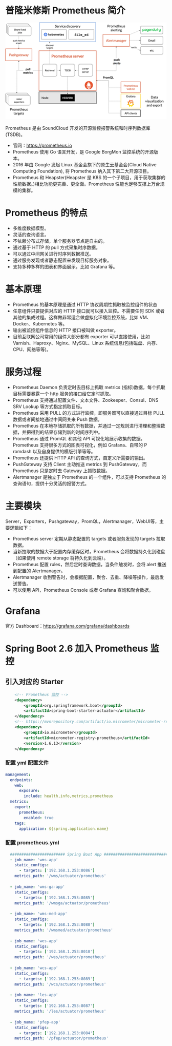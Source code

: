 # 普隆米修斯 Prometheus 简介

![架构](../asserts/prometheus.png)

Prometheus 是由 SoundCloud 开发的开源监控报警系统和时序列数据库(TSDB)。

- 官网：https://prometheus.io
- Prometheus 使用 Go 语言开发，是 Google BorgMon 监控系统的开源版本。
- 2016 年由 Google 发起 Linux 基金会旗下的原生云基金会(Cloud Native Computing Foundation), 将 Prometheus 纳入其下第二大开源项目。
- Prometheus 和 Heapster(Heapster 是 K8S 的一个子项目，用于获取集群的性能数据。)相比功能更完善、更全面。Prometheus 性能也足够支撑上万台规模的集群。

# Prometheus 的特点

- 多维度数据模型。
- 灵活的查询语言。
- 不依赖分布式存储，单个服务器节点是自主的。
- 通过基于 HTTP 的 pull 方式采集时序数据。
- 可以通过中间网关进行时序列数据推送。
- 通过服务发现或者静态配置来发现目标服务对象。
- 支持多种多样的图表和界面展示，比如 Grafana 等。

# 基本原理

- Prometheus 的基本原理是通过 HTTP 协议周期性抓取被监控组件的状态
- 任意组件只要提供对应的 HTTP 接口就可以接入监控。不需要任何 SDK 或者其他的集成过程。这样做非常适合做虚拟化环境监控系统，比如 VM、Docker、Kubernetes 等。
- 输出被监控组件信息的 HTTP 接口被叫做 exporter。
- 目前互联网公司常用的组件大部分都有 exporter 可以直接使用，比如 Varnish、Haproxy、Nginx、MySQL、Linux 系统信息(包括磁盘、内存、CPU、网络等等)。

# 服务过程

- Prometheus Daemon 负责定时去目标上抓取 metrics (指标)数据，每个抓取目标需要暴露一个 http 服务的接口给它定时抓取。
- Prometheus 支持通过配置文件、文本文件、Zookeeper、Consul、DNS SRV Lookup 等方式指定抓取目标。
- Prometheus 采用 PULL 的方式进行监控，即服务器可以直接通过目标 PULL 数据或者间接地通过中间网关来 Push 数据。
- Prometheus 在本地存储抓取的所有数据，并通过一定规则进行清理和整理数据，并把得到的结果存储到新的时间序列中。
- Prometheus 通过 PromQL 和其他 API 可视化地展示收集的数据。Prometheus 支持很多方式的图表可视化，例如 Grafana、自带的 P romdash 以及自身提供的模版引擎等等。
- Prometheus 还提供 HTTP API 的查询方式，自定义所需要的输出。
- PushGateway 支持 Client 主动推送 metrics 到 PushGateway，而 Prometheus 只是定时去 Gateway 上抓取数据。
- Alertmanager 是独立于 Prometheus 的一个组件，可以支持 Prometheus 的查询语句，提供十分灵活的报警方式。

# 主要模块

Server，Exporters，Pushgateway，PromQL，Alertmanager，WebUI等，主要逻辑如下：

- Prometheus server 定期从静态配置的 targets 或者服务发现的 targets 拉取数据。
- 当新拉取的数据大于配置内存缓存区时，Prometheus 会将数据持久化到磁盘（如果使用 remote storage 将持久化到云端）。
- Prometheus 配置 rules，然后定时查询数据，当条件触发时，会将 alert 推送到配置的 Alertmanager。
- Alertmanager 收到警告时，会根据配置，聚合、去重、降噪等操作，最后发送警告。
- 可以使用 API，Prometheus Console 或者 Grafana 查询和聚合数据。

# Grafana

官方 Dashboard：https://grafana.com/grafana/dashboards

# Spring Boot 2.6 加入 Prometheus 监控

## 引入对应的 Starter

```xml
    <!-- Prometheus 监控 -->
    <dependency>
        <groupId>org.springframework.boot</groupId>
        <artifactId>spring-boot-starter-actuator</artifactId>
    </dependency>
    <!-- https://mvnrepository.com/artifact/io.micrometer/micrometer-registry-prometheus -->
    <dependency>
        <groupId>io.micrometer</groupId>
        <artifactId>micrometer-registry-prometheus</artifactId>
        <version>1.6.13</version>
    </dependency>
```

### 配置 yml 配置文件
```yml
management:
  endpoints:
    web:
      exposure:
        include: health,info,metrics,prometheus
  metrics:
    export:
      prometheus:
        enabled: true
    tags:
      application: ${spring.application.name}
```

### 配置 prometheus.yml
```yml
  ######################## Spring Boot App #############################
  - job_name: 'wms-app'
    static_configs:
      - targets: ['192.168.1.253:8086']
    metrics_path: '/wms/actuator/prometheus'

  - job_name: 'wms-ga-app'
    static_configs:
      - targets: ['192.168.1.253:8085']
    metrics_path: '/wmsga/actuator/prometheus'

  - job_name: 'wms-med-app'
    static_configs:
      - targets: ['192.168.1.253:8088']
    metrics_path: '/wmsmed/actuator/prometheus'

  - job_name: 'wes-app'
    static_configs:
      - targets: ['192.168.1.253:8010']
    metrics_path: '/wes/actuator/prometheus'

  - job_name: 'wcs-app'
    static_configs:
      - targets: ['192.168.1.253:8089']
    metrics_path: '/wcs/actuator/prometheus'

  - job_name: 'les-app'
    static_configs:
      - targets: ['192.168.1.253:8087']
    metrics_path: '/les/actuator/prometheus'

  - job_name: 'pfep-app'
    static_configs:
      - targets: ['192.168.1.253:8084']
    metrics_path: '/pfep/actuator/prometheus'
```